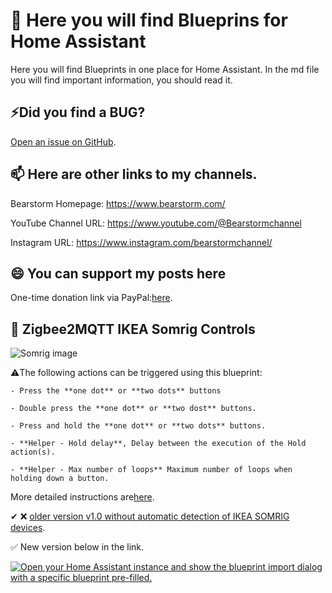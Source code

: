 # 👀 Here you will find Blueprins for Home Assistant

Here you will find Blueprints in one place for Home Assistant. In the md file you will find important information, you should read it.

## ⚡Did you find a BUG?

[Open an issue on GitHub](https://github.com/Bearstorm/HA_Blueprints/issues/new/choose).

## 📫 Here are other links to my channels.

Bearstorm Homepage: https://www.bearstorm.com/

YouTube Channel URL: https://www.youtube.com/@Bearstormchannel

Instagram URL: https://www.instagram.com/bearstormchannel/

## 😄 You can support my posts here
One-time donation link via PayPal:[here](https://www.paypal.com/donate/?hosted_button_id=PVATF8G5NZ392).

## 🔵 Zigbee2MQTT IKEA Somrig Controls 


![Somrig image](https://github.com/user-attachments/assets/885dba21-61c8-45f9-a4ea-ab66fe31b362)

   ⚠️The following actions can be triggered using this blueprint:

    - Press the **one dot** or **two dots** buttons

    - Double press the **one dot** or **two dost** buttons.

    - Press and hold the **one dot** or **two dots** buttons. 
   
    - **Helper - Hold delay**, Delay between the execution of the Hold action(s). 
  
    - **Helper - Max number of loops** Maximum number of loops when holding down a button. 

More detailed instructions are[here](https://github.com/Bearstorm/HA_Blueprints/blob/main/Automations/Zigbee2MQTT%20IKEA%20Somrig%20controller.md).

✔ ❌ [older version v1.0 without automatic detection of IKEA SOMRIG devices](https://gist.github.com/Bearstorm/eb7565573c76c082bdc4729e6cc3c0c8).

✅ New version below in the link.

[![Open your Home Assistant instance and show the blueprint import dialog with a specific blueprint pre-filled.](https://my.home-assistant.io/badges/blueprint_import.svg)](https://my.home-assistant.io/redirect/blueprint_import/?blueprint_url=https://gist.github.com/Bearstorm/72691b3dc94709780326e2275e03d169)
